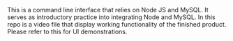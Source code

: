This is a command line interface that relies on Node JS and MySQL. It serves as introductory practice into integrating Node and MySQL. 
In this repo is a video file that display working functionality of the finished product. Please refer to this for UI demonstrations.
